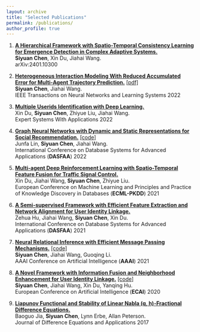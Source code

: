 ```yaml
---
layout: archive
title: "Selected Publications"
permalink: /publications/
author_profile: true
---
```


1. [**A Hierarchical Framework with Spatio-Temporal Consistency Learning for Emergence Detection in Complex Adaptive Systems.**](https://arxiv.org/abs/2401.10300) <br> **Siyuan Chen**, Xin Du, Jiahai Wang. <br> arXiv:2401.10300

2. [**Heterogeneous Interaction Modeling With Reduced Accumulated Error for Multi-Agent Trajectory Prediction.**](https://doi.org/10.1109/TNNLS.2022.3224007) [[pdf]](../files/TNNLS2022_HIMRAE.pdf) <br> **Siyuan Chen**, Jiahai Wang. <br> IEEE Transactions on Neural Networks and Learning Systems 2022
3. [**Multiple Userids Identification with Deep Learning.**](https://www.sciencedirect.com/science/article/pii/S0957417422011678) <br> Xin Du, **Siyuan Chen**, Zhiyue Liu, Jiahai Wang. <br> Expert Systems With Applications 2022
4. [**Graph Neural Networks with Dynamic and Static Representations for Social Recommendation.**](https://arxiv.org/abs/2201.10751v2) [[code]](https://github.com/ljf012/GNN-DSR) <br> Junfa Lin, **Siyuan Chen**, Jiahai Wang. <br> International Conference on Database Systems for Advanced Applications (**DASFAA**) 2022
5. [**Multi-agent Deep Reinforcement Learning with Spatio-Temporal Feature Fusion for Traffic Signal Control.**](https://link.springer.com/chapter/10.1007/978-3-030-86514-6_29) <br> Xin Du, Jiahai Wang, **Siyuan Chen**, Zhiyue Liu. <br> European Conference on Machine Learning and Principles and Practice of Knowledge Discovery in Databases (**ECML-PKDD**) 2021
6. [**A Semi-supervised Framework with Efficient Feature Extraction and Network Alignment for User Identity Linkage.**](https://link.springer.com/chapter/10.1007/978-3-030-73197-7_46) <br> Zehua Hu, Jiahai Wang, **Siyuan Chen**, Xin Du. <br> International Conference on Database Systems for Advanced Applications (**DASFAA**) 2021
7. [**Neural Relational Inference with Efficient Message Passing Mechanisms.**](https://arxiv.org/abs/2101.09486) [[code]](https://github.com/hilbert9221/NRI-MPM) <br> **Siyuan Chen**, Jiahai Wang, Guoqing Li. <br> AAAI Conference on Artificial Intelligence (**AAAI**) 2021
8. [**A Novel Framework with Information Fusion and Neighborhood Enhancement for User Identity Linkage.**](https://arxiv.org/abs/2003.07122) [[code]](https://github.com/hilbert9221/INFUNE) <br> **Siyuan Chen**, Jiahai Wang, Xin Du, Yanqing Hu. <br> European Conference on Artificial Intelligence (**ECAI**) 2020
9.  [**Liapunov Functional and Stability of Linear Nabla (q, h)-Fractional Difference Equations.**](https://www.researchgate.net/publication/320261631_Liapunov_functional_and_stability_of_linear_nabla_q_h_-fractional_difference_equations?_sg%5B0%5D=z0cVMu4H76UO-DV-eBb1QOkU1__bfepR1DcTF8A6hKzhuf0N6JSaOsDCvLWoM3vIZshwi4pc3QrOUr8qsargXKC1I_oOTsfAG6YqTc3q.mtdiTFtgjxtLIrCDvfUF5g7MHbT9mBqlRw5S19CEA2qKefWt7EZEG2_6l71Kj48ivScg1xMvrLFLQxrbGrvYRA) <br> Baoguo Jia, **Siyuan Chen**, Lynn Erbe, Allan Peterson. <br> Journal of Difference Equations and Applications 2017